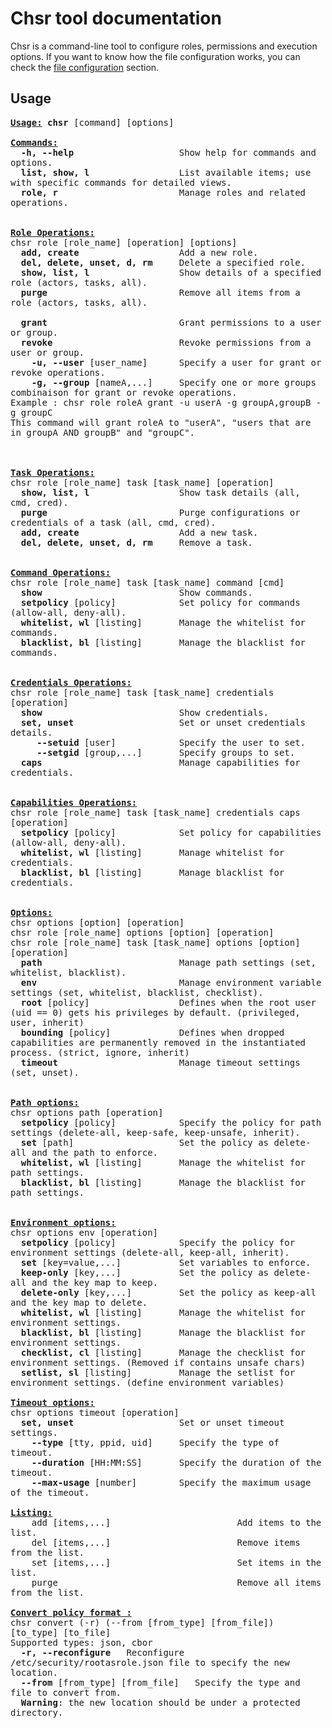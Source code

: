 # Chsr tool documentation

Chsr is a command-line tool to configure roles, permissions and execution options. If you want to know how the file configuration works, you can check the [file configuration](file-config.md) section.

## Usage

<pre style="white-space: pre-wrap;">
<b><u>Usage:</u> chsr</b> [command] [options]

<u><b>Commands:</b></u>
  <b>-h, --help</b>                    Show help for commands and options.
  <b>list, show, l</b>                 List available items; use with specific commands for detailed views.
  <b>role, r</b>                       Manage roles and related operations.


<u><b>Role Operations:</b></u>
chsr role [role_name] [operation] [options]
  <b>add, create</b>                   Add a new role.
  <b>del, delete, unset, d, rm</b>     Delete a specified role.
  <b>show, list, l</b>                 Show details of a specified role (actors, tasks, all).
  <b>purge</b>                         Remove all items from a role (actors, tasks, all).
  
  <b>grant</b>                         Grant permissions to a user or group.
  <b>revoke</b>                        Revoke permissions from a user or group.
    <b>-u, --user</b> [user_name]      Specify a user for grant or revoke operations.
    <b>-g, --group</b> [nameA,...]     Specify one or more groups combinaison for grant or revoke operations.
Example : chsr role roleA grant -u userA -g groupA,groupB -g groupC
This command will grant roleA to "userA", "users that are in groupA AND groupB" and "groupC".



<u><b>Task Operations:</b></u>
chsr role [role_name] task [task_name] [operation]
  <b>show, list, l</b>                 Show task details (all, cmd, cred).
  <b>purge</b>                         Purge configurations or credentials of a task (all, cmd, cred).
  <b>add, create</b>                   Add a new task.
  <b>del, delete, unset, d, rm</b>     Remove a task.


<u><b>Command Operations:</b></u>
chsr role [role_name] task [task_name] command [cmd]
  <b>show</b>                          Show commands.
  <b>setpolicy</b> [policy]            Set policy for commands (allow-all, deny-all).
  <b>whitelist, wl</b> [listing]       Manage the whitelist for commands.
  <b>blacklist, bl</b> [listing]       Manage the blacklist for commands.


<u><b>Credentials Operations:</b></u>
chsr role [role_name] task [task_name] credentials [operation]
  <b>show</b>                          Show credentials.
  <b>set, unset</b>                    Set or unset credentials details.
     <b>--setuid</b> [user]            Specify the user to set.
     <b>--setgid</b> [group,...]       Specify groups to set.
  <b>caps</b>                          Manage capabilities for credentials.


<u><b>Capabilities Operations:</b></u>
chsr role [role_name] task [task_name] credentials caps [operation]
  <b>setpolicy</b> [policy]            Set policy for capabilities (allow-all, deny-all).
  <b>whitelist, wl</b> [listing]       Manage whitelist for credentials.
  <b>blacklist, bl</b> [listing]       Manage blacklist for credentials.


<u><b>Options:</b></u>
chsr options [option] [operation]
chsr role [role_name] options [option] [operation]
chsr role [role_name] task [task_name] options [option] [operation]
  <b>path</b>                          Manage path settings (set, whitelist, blacklist).
  <b>env</b>                           Manage environment variable settings (set, whitelist, blacklist, checklist).
  <b>root</b> [policy]                 Defines when the root user (uid == 0) gets his privileges by default. (privileged, user, inherit)
  <b>bounding</b> [policy]             Defines when dropped capabilities are permanently removed in the instantiated process. (strict, ignore, inherit)
  <b>timeout</b>                       Manage timeout settings (set, unset).


<u><b>Path options:</b></u>
chsr options path [operation]
  <b>setpolicy</b> [policy]            Specify the policy for path settings (delete-all, keep-safe, keep-unsafe, inherit).
  <b>set</b> [path]                    Set the policy as delete-all and the path to enforce.
  <b>whitelist, wl</b> [listing]       Manage the whitelist for path settings.
  <b>blacklist, bl</b> [listing]       Manage the blacklist for path settings.


<u><b>Environment options:</b></u>
chsr options env [operation]
  <b>setpolicy</b> [policy]            Specify the policy for environment settings (delete-all, keep-all, inherit).
  <b>set</b> [key=value,...]           Set variables to enforce.
  <b>keep-only</b> [key,...]           Set the policy as delete-all and the key map to keep.
  <b>delete-only</b> [key,...]         Set the policy as keep-all and the key map to delete.
  <b>whitelist, wl</b> [listing]       Manage the whitelist for environment settings.
  <b>blacklist, bl</b> [listing]       Manage the blacklist for environment settings.
  <b>checklist, cl</b> [listing]       Manage the checklist for environment settings. (Removed if contains unsafe chars)
  <b>setlist, sl</b> [listing]         Manage the setlist for environment settings. (define environment variables) 

<u><b>Timeout options:</b></u>
chsr options timeout [operation]
  <b>set, unset</b>                    Set or unset timeout settings.
    <b>--type</b> [tty, ppid, uid]     Specify the type of timeout.
    <b>--duration</b> [HH:MM:SS]       Specify the duration of the timeout.
    <b>--max-usage</b> [number]        Specify the maximum usage of the timeout.

<u><b>Listing:</b></u>
    add [items,...]                        Add items to the list.
    del [items,...]                        Remove items from the list.
    set [items,...]                        Set items in the list.
    purge                                  Remove all items from the list.

<u><b>Convert policy format :</b></u>
chsr convert (-r) (--from [from_type] [from_file]) [to_type] [to_file]
Supported types: json, cbor  
  <b>-r, --reconfigure</b>   Reconfigure /etc/security/rootasrole.json file to specify the new location.  
  <b>--from</b> [from_type] [from_file]   Specify the type and file to convert from.
  <b>Warning</b>: the new location should be under a protected directory. 
</pre>
